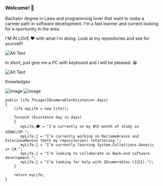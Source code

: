 ### Welcome! 👋
Bachalor degree in Laws and programming lover that want to make a carreer path in software development. I'm a fast learner and current looking for a oportunity in the area.

I'M IN LOVE ❤ with what I'm doing. Look at my repositories and see for yourself!

![Alt Text](https://miro.medium.com/max/512/1*kgyyxE1QgbNQpBqgvVun5w.gif)



In short, just give me a PC with keyboard and I will be pleased. 😁

![Alt Text](https://res.cloudinary.com/practicaldev/image/fetch/s--R5KgC1bh--/c_limit%2Cf_auto%2Cfl_progressive%2Cq_66%2Cw_880/https://dev-to-uploads.s3.amazonaws.com/i/oi2rwsde00xo9ou6jwsl.gif)

Knowledges

![image](https://img.shields.io/badge/C%23-239120?style=for-the-badge&logo=c-sharp&logoColor=white)
![image](https://img.shields.io/badge/MySQL-005C84?style=for-the-badge&logo=mysql&logoColor=whitehttps://img.shields.io/badge/MySQL-005C84?style=for-the-badge&logo=mysql&logoColor=white)

    public life Thiago(IEnumerable<Existence> days)
    {       
        life myLife = new life();
        
        foreach (Existence day in days)
        {
           myLife.🎓 = "I'm currently on my 8th month of study in SENAC/SP.";
           myLife.🔭 = "I’m currently working on ReclameAcesso and EstacionaMentos (both my repositories) refactoring.";
           myLife.🌱 = "I’m currently learning System.Collections.Generic in C#.";
           myLife.👯 = "I’m looking to collaborate on Back-end software development.";
           myLife.🤔 = "I’m looking for help with IEnumerables ({🙃}).");
        }
        
        return myLife;
    }

